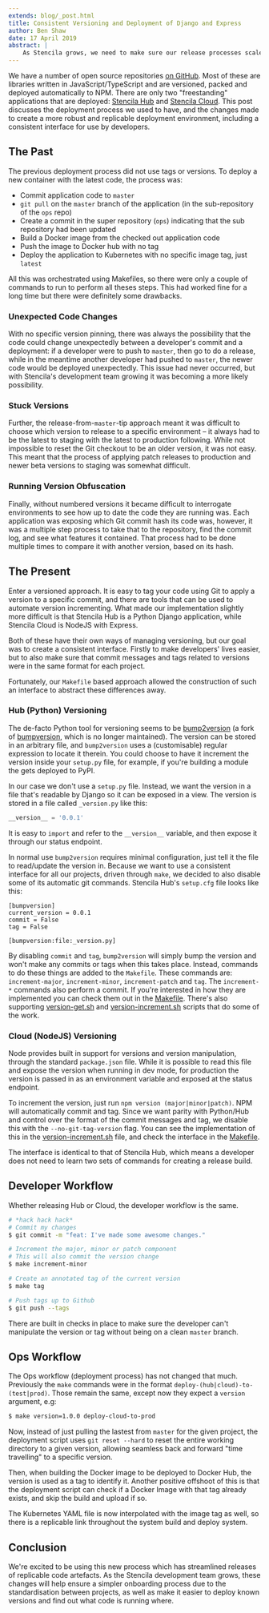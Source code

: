```yaml
---
extends: blog/_post.html
title: Consistent Versioning and Deployment of Django and Express
author: Ben Shaw
date: 17 April 2019
abstract: |
    As Stencila grows, we need to make sure our release processes scale along with it. This post discusses how we implemented a consistent versioning and tagging interface for both Django and Express, to simplify the release process for developers.
---
```



We have a number of open source repositories [on GitHub](https://github.com/stencila/). Most of these are libraries written in JavaScript/TypeScript and are versioned, packed and deployed automatically to NPM. There are only two "freestanding" applications that are deployed: [Stencila Hub](https://github.com/stencila/hub/) and [Stencila Cloud](https://github.com/stencila/cloud/). This post discusses the deployment process we used to have, and the changes made to create a more robust and replicable deployment environment, including a consistent interface for use by developers.

## The Past

The previous deployment process did not use tags or versions. To deploy a new container with the latest code, the process was:

- Commit application code to `master`
- `git pull` on the `master` branch of the application (in the sub-repository of the `ops` repo)
- Create a commit in the super repository (`ops`) indicating that the sub repository had been updated
- Build a Docker image from the checked out application code
- Push the image to Docker hub with no tag
- Deploy the application to Kubernetes with no specific image tag, just `latest`

All this was orchestrated using Makefiles, so there were only a couple of commands to run to perform all theses steps. This had worked fine for a long time but there were definitely some drawbacks.


### Unexpected Code Changes

With no specific version pinning, there was always the possibility that the code could change unexpectedly between a developer's commit and a deployment: if a developer were to push to `master`, then go to do a release, while in the meantime another developer had pushed to `master`, the newer code would be deployed unexpectedly. This issue had never occurred, but with Stencila's development team growing it was becoming a more likely possibility.

### Stuck Versions

Further, the release-from-`master`-tip approach meant it was difficult to choose which version to release to a specific environment – it always had to be the latest to staging with the latest to production following.
While not impossible to reset the Git checkout to be an older version, it was not easy. This meant that the process of applying patch releases to production and newer beta versions to staging was somewhat difficult.

### Running Version Obfuscation

Finally, without numbered versions it became difficult to interrogate environments to see how up to date the code they are running was. Each application was exposing which Git commit hash its code was, however, it was a multiple step process to take that to the repository, find the commit log, and see what features it contained. That process had to be done multiple times to compare it with another version, based on its hash.

## The Present

Enter a versioned approach. It is easy to tag your code using Git to apply a version to a specific commit, and there are tools that can be used to automate version incrementing. What made our implementation slightly more difficult is that Stencila Hub is a Python Django application, while Stencila Cloud is NodeJS with Express.

Both of these have their own ways of managing versioning, but our goal was to create a consistent interface. Firstly to make developers' lives easier, but to also make sure that commit messages and tags related to versions were in the same format for each project.

Fortunately, our `Makefile` based approach allowed the construction of such an interface to abstract these differences away.

### Hub (Python) Versioning

The de-facto Python tool for versioning seems to be [bump2version](https://github.com/c4urself/bump2version) (a fork of [bumpversion](https://github.com/peritus/bumpversion), which is no longer maintained). The version can be stored in an arbitrary file, and `bump2version` uses a (customisable) regular expression to locate it therein. You could choose to have it increment the version inside your `setup.py` file, for example, if you're building a module the gets deployed to PyPI.

In our case we don't use a `setup.py` file. Instead, we want the version in a file that's readable by Django so it can be exposed in a view. The version is stored in a file called `_version.py` like this:

```python
__version__ = '0.0.1'

```

It is easy to `import` and refer to the `__version__` variable, and then expose it through our status endpoint.

In normal use `bump2version` requires minimal configuration, just tell it the file to read/update the version in. Because we want to use a consistent interface for all our projects, driven through `make`, we decided to also disable some of its automatic git commands. Stencila Hub's `setup.cfg` file looks like this:

```
[bumpversion]
current_version = 0.0.1
commit = False
tag = False

[bumpversion:file:_version.py]
```

By disabling `commit` and `tag`, `bump2version` will simply bump the version and won't make any commits or tags when this takes place. Instead, commands to do these things are added to the `Makefile`. These commands are: `increment-major`, `increment-minor`, `increment-patch` and `tag`. The `increment-*` commands also perform a commit. If you're interested in how they are implemented you can check them out in the [Makefile](https://github.com/stencila/hub/blob/2f924f5de3813423f12a9d105c40453977e3f472/Makefile#L190). There's also supporting [version-get.sh](https://github.com/stencila/hub/blob/2f924f5de3813423f12a9d105c40453977e3f472/version-get.sh) and [version-increment.sh](https://github.com/stencila/hub/blob/2f924f5de3813423f12a9d105c40453977e3f472/version-increment.sh) scripts that do some of the work.

### Cloud (NodeJS) Versioning

Node provides built in support for versions and version manipulation, through the standard `package.json` file. While it is possible to read this file and expose the version when running in dev mode, for production the version is passed in as an environment variable and exposed at the status endpoint.


To increment the version, just run `npm version (major|minor|patch)`. NPM will automatically commit and tag. Since we want parity with Python/Hub and control over the format of the commit messages and tag, we disable this with the `--no-git-tag-version` flag. You can see the implementation of this in the [version-increment.sh](https://github.com/stencila/cloud/blob/68173eb9dd7c54d4740f980c55ad8020d46b94db/version-increment.sh#L9) file, and check the interface in the [Makefile](https://github.com/stencila/cloud/blob/68173eb9dd7c54d4740f980c55ad8020d46b94db/Makefile#L78).

The interface is identical to that of Stencila Hub, which means a developer does not need to learn two sets of commands for creating a release build.

## Developer Workflow

Whether releasing Hub or Cloud, the developer workflow is the same.

```bash
# *hack hack hack*
# Commit my changes
$ git commit -m "feat: I've made some awesome changes."

# Increment the major, minor or patch component
# This will also commit the version change
$ make increment-minor

# Create an annotated tag of the current version
$ make tag

# Push tags up to Github
$ git push --tags
```

There are built in checks in place to make sure the developer can't manipulate the version or tag without being on a clean `master` branch.


## Ops Workflow


The Ops workflow (deployment process) has not changed that much. Previously the `make` commands were in the format `deploy-(hub|cloud)-to-(test|prod)`. Those remain the same, except now they expect a `version` argument, e.g:

```bash
$ make version=1.0.0 deploy-cloud-to-prod
```

Now, instead of just pulling the lastest from `master` for the given project, the deployment script uses `git reset --hard` to reset the entire working directory to a given version, allowing seamless back and forward "time travelling" to a specific version.

Then, when building the Docker image to be deployed to Docker Hub, the version is used as a tag to identify it. Another positive offshoot of this is that the deployment script can check if a Docker Image with that tag already exists, and skip the build and upload if so.

The Kubernetes YAML file is now interpolated with the image tag as well, so there is a replicable link throughout the system build and deploy system.


## Conclusion

We're excited to be using this new process which has streamlined releases of replicable code artefacts. As the Stencila development team grows, these changes will help ensure a simpler onboarding process due to the standardisation between projects, as well as make it easier to deploy known versions and find out what code is running where.
